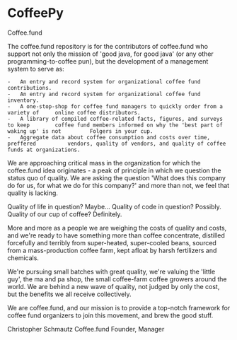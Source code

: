 # CoffeePy
Coffee.fund

The coffee.fund repository is for the contributors of coffee.fund who support not only the mission of 'good java, for good java' (or any other programming-to-coffee pun), but the development of a management system to serve as:

	-	An entry and record system for organizational coffee fund contributions.
	-	An entry and record system for organizational coffee fund inventory.
	-	A one-stop-shop for coffee fund managers to quickly order from a variety of 	online coffee distributors.
	-	A library of compiled coffee-related facts, figures, and surveys to keep 		coffee fund members informed on why the 'best part of waking up' is not 		Folgers in your cup.
	-	Aggregate data about coffee consumption and costs over time, preffered 			vendors, quality of vendors, and quality of coffee funds at organizations.

We are approaching critical mass in the organization for which the coffee.fund idea originates - a peak of principle in which we question the status quo of quality. We are asking the question 'What does this company do for us, for what we do for this company?' and more than not, we feel that quality is lacking.

Quality of life in question? Maybe... Quality of code in question? Possibly. Quality of our cup of coffee? Definitely.

More and more as a people we are weighing the costs of quality and costs, and we're ready to have something more than coffee concentrate, distilled forcefully and terribly from super-heated, super-cooled beans, sourced from a mass-production coffee farm, kept afloat by harsh fertilizers and chemicals.

We're pursuing small batches with great quality, we're valuing the 'little guy', the ma and pa shop, the small coffee-farm coffee growers around the world. We are behind a new wave of quality, not judged by only the cost, but the benefits we all receive collectively.

We are coffee.fund, and our mission is to provide a top-notch framework for coffee fund organizers to join this movement, and brew the good stuff.

Christopher Schmautz
Coffee.fund Founder, Manager